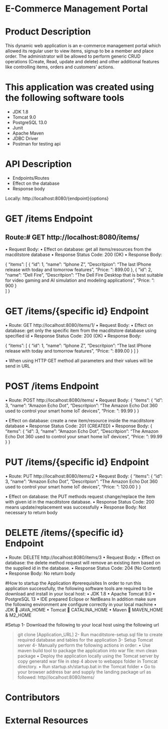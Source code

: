 # E-Commerce Management Portal

# Product Description
This dynamic web application is an e-commerce management portal which allowed its regular user to view items, signup to be a member and place order. The administrator will be allowed to perform generic CRUD operations (Create, Read, update and delete) and other additional features like controlling items, orders and customers’ actions.

# This application was created using the following software tools
-	JDK 1.8 
-	Tomcat 9.0
-	PostgreSQL 13.0
-	Junit
-	Apache Maven
-	JDBC Driver 
-	Postman for testing api

# API Description
-	Endpoints/Routes
-	Effect on the database
-	Response body

Locally: http://localhost:8080/{endpoint}{options}

# GET /items Endpoint
##	Route:#  GET  http://localhost:8080/items/ 
•	Request Body:
•	Effect on database: get all items/resources from the macditstore database
•	Response Status Code: 200 (OK)
•	 Response Body: 

  {
    “items”: [
      {
      “id”: 1, 
      “name”: “Iphone Z”,
      “Descritpion”: “The last IPhone release with today and tomorrow features”,
      “Price: ”: 899.00
      },
    {
      “id”: 2, 
      “name”: “Dell Fire”,
      “Descritpion”: “The Dell Fire Desktop that is best suitable for video gaming and AI simulation and modeling applications”,
      “Price: ”: 900
      }  
     ] 
    }
    
# GET /items/{specific id} Endpoint
•	Route:  GET  http://localhost:8080/items/1/
•	Request Body:
•	Effect on database: get only the specific item from the macditstore database using specified id
•	Response Status Code: 200 (OK)
•	 Response Body: 

  {
    “items”: [
      {
      “id”: 1, 
      “name”: “Iphone Z”,
      “Descritpion”: “The last IPhone release with today and tomorrow features”,
      “Price: ”: 899.00
      } 
    ]
  }

•	When using HTTP GET method all parameters and their values will be send in URL

# POST /items Endpoint
•	Route:  POST  http://localhost:8080/items/
•	Request Body:
  {
    “items”: 
        {
        “id”: 3, 
        “name”: “Amazon Echo Dot”,
        “Descritpion”: “The Amazon Echo Dot 360 used to control your smart home IoT devices”,
        “Price: ”: 99.99
        } 
  }

•	Effect on database: create a new item/resource inside the macditstore database
•	Response Status Code: 201 (CREATED)
•	 Response Body: 
  {
    “items”: 
        {
          “id”: 3, 
          “name”: “Amazon Echo Dot”,
          “Descritpion”: “The Amazon Echo Dot 360 used to control your smart home IoT devices”,
          “Price: ”: 99.99
       } 
  }




# PUT /items/{specific id}  Endpoint
•	Route:  PUT http://localhost:8080/items/2
•	Request Body:
  {
    “items”: 
      {
      “id”: 3, 
      “name”: “Amazon Echo Dot”,
      “Descritpion”: “The Amazon Echo Dot 360 used to control your smart home IoT devices”,
      “Price: ”: 120.00
      } 
  }

•	Effect on database: the PUT methods request change/replace the item with given id in the  macditstore database. 
•	Response Status Code: 200 means update/replacement was successfully
•	 Response Body: Not necessary to return body

# DELETE  /items/{specific id} Endpoint
•	Route:  DELETE http://localhost:8080/items/3
•	Request Body:
•	Effect on database:  the delete method request will remove an existing item based on the supplied id in the database.
•	Response Status Code: 204 (No Content)
•	 Response Body: No return body


#How to startup the Application
#prerequisites
In order to run this application successfully, the following software tools are required to be download and install in your local host:
•	JDK 1.8 
•	Apache Tomcat 9.0
•	PostgreSQL 13
•	IDE prepared Eclipse or NetBeans
In addition make sure the following environment are configure correctly in your local machine
•	JDK  JAVA_HOME
•	Tomcat  CATALINA_HOME 
•	Maven  MAVEN_HOME & M2_HOME


#Setup
1-	Download the following to your local host using the following url
> git clone [Application_URL]
2-	Run macditstore-setup.sql file to create required database and tables for the application
3-	Setup Tomcat server
4-	Manually perform the following actions in order:
•	Use maven build tool to package the application into war file:
> mvn clean package
•	Deploy the application locally using the Tomcat server by copy generatd war file in step 4 above to  webapps folder in Tomcat directory.
•	Run startup.sh/startup.bat in the Tomcat folder
•	Go to your browser address bar and supply the landing package url as followed:
http//localhost:8080/items/

# Contributors

# External Resources


